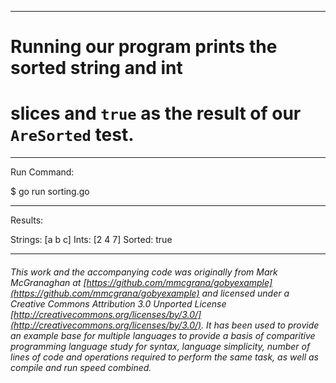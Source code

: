 

_______________________________________________________________________________
# Running our program prints the sorted string and int
# slices and `true` as the result of our `AreSorted` test.

_______________________________________________________________________________
Run Command:

$ go run sorting.go

_______________________________________________________________________________
Results:

Strings: [a b c]
Ints:    [2 4 7]
Sorted:  true

___

###### This work and the accompanying code was originally from Mark McGranaghan at [https://github.com/mmcgrana/gobyexample](https://github.com/mmcgrana/gobyexample) and licensed under a Creative Commons Attribution 3.0 Unported License [http://creativecommons.org/licenses/by/3.0/](http://creativecommons.org/licenses/by/3.0/). It has been used to provide an example base for multiple languages to provide a basis of comparitive programming language study for syntax, language simplicity, number of lines of code and operations required to perform the same task, as well as compile and run speed combined.